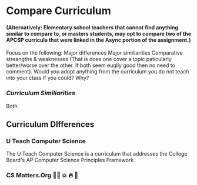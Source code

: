 # Compare Curriculum

#### (Alternatively: Elementary school teachers that cannot find anything similar to compare to, or masters students, may opt to compare two of the APCSP curricula that were linked in the Async portion of the assignment.)

Focus on the following:
Major differences
Major similiarities
Comparative streangths & weaknesses (That is does one cover a topic paticularly better/worse over the other. If both seem euqlly good then no need to comment).
Would you adopt anything from the curriculum you do not teach into your class if you could? Why?

### *Curriculum Similiarities* 
Both 


## Curriculum DIfferences
### U Teach Computer Science 
The U Teach Computer Science is a curriculum that addresses the College Board's AP Computer Science Principles Framework.  

### CS Matters.Org 👏🏾 💥 🔥 💝
